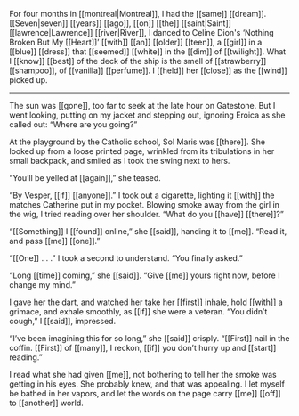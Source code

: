 For four months in [[montreal|Montreal]], I had the [[same]] [[dream]]. [[Seven|seven]] [[years]] [[ago]], [[on]] [[the]] [[saint|Saint]] [[lawrence|Lawrence]] [[river|River]], I danced to Celine Dion's ‘Nothing Broken But My [[Heart]]’ [[with]] [[an]] [[older]] [[teen]], a [[girl]] in a [[blue]] [[dress]] that [[seemed]] [[white]] in the [[dim]] of [[twilight]]. What I [[know]] [[best]] of the deck of the ship is the smell of [[strawberry]] [[shampoo]], of [[vanilla]] [[perfume]]. I [[held]] her [[close]] as the [[wind]] picked up.

***

The sun was [[gone]], too far to seek at the late hour on Gatestone. But I went looking, putting on my jacket and stepping out, ignoring Eroica as she called out: “Where are you going?”

At the playground by the Catholic school, Sol Maris was [[there]]. She looked up from a loose printed page, wrinkled from its tribulations in her small backpack, and smiled as I took the swing next to hers.

“You’ll be yelled at [[again]],” she teased.

“By Vesper, [[if]] [[anyone]].” I took out a cigarette, lighting it [[with]] the matches Catherine put in my pocket. Blowing smoke away from the girl in the wig, I tried reading over her shoulder. “What do you [[have]] [[there]]?”

“[[Something]] I [[found]] online,” she [[said]], handing it to [[me]]. “Read it, and pass [[me]] [[one]].”

“[[One]] . . .” I took a second to understand. “You finally asked.”

“Long [[time]] coming,” she [[said]]. “Give [[me]] yours right now, before I change my mind.”

I gave her the dart, and watched her take her [[first]] inhale, hold [[with]] a grimace, and exhale smoothly, as [[if]] she were a veteran. “You didn’t cough,” I [[said]], impressed.

“I’ve been imagining this for so long,” she [[said]] crisply. “[[First]] nail in the coffin. [[First]] of [[many]], I reckon, [[if]] you don’t hurry up and [[start]] reading.”

I read what she had given [[me]], not bothering to tell her the smoke was getting in his eyes. She probably knew, and that was appealing. I let myself be bathed in her vapors, and let the words on the page carry [[me]] [[off]] to [[another]] world.

